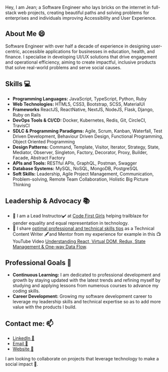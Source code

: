<!--
**KabohaJeanMark/KabohaJeanMark** is a ✨ _special_ ✨ repository because its `README.md` (this file) appears on your GitHub profile.

Here are some ideas to get you started:

- 🔭 I’m currently working on ...
- 🌱 I’m currently learning ...
- 👯 I’m looking to collaborate on ...
- 🤔 I’m looking for help with ...
- 💬 Ask me about ...
- 📫 How to reach me: ...
- 😄 Pronouns: ...
- ⚡ Fun fact: ...
- [![Top Langs](https://github-readme-stats.vercel.app/api/top-langs/?username=KabohajeanMark)](https://github.com/anuraghazra/github-readme-stats) 
![Full-Stack Web Developer](https://user-images.githubusercontent.com/44635784/110093819-31e6fa80-7dac-11eb-885a-b936272a445a.gif)
-->
Hey, I am Jean; a Software Engineer who lays bricks on the internet in full-stack web projects, creating beautiful paths and solving problems for enterprises and individuals improving Accessibility and User Experience.

## About Me 😄
Software Engineer with over half a decade of experience in designing user-centric, accessible applications for businesses in education, health, and finance. I specialise in developing UI/UX solutions that drive engagement and operational efficiency, aiming to create impactful, inclusive products that solve real-world problems and serve social causes.

## Skills :computer:
- **Programming Languages:** JavaScript, TypeScript, Python, Ruby
- **Web Technologies:**  HTML5, CSS3, Bootstrap, SCSS, MaterialUI
- **Frameworks** ReactJS, ReactNative, NextJS, NodeJS, Flask, Django, Ruby on Rails
- **DevOps Tools & CI/CD:** Docker, Kubernetes, Redis, Git, CircleCI, TravisCI
- **SDLC & Programming Paradigms:** Agile, Scrum, Kanban, Waterfall, Test Driven Development, Behaviour Driven Design, Functional Programming, Object Oriented Programming
- **Design Patterns:** Command, Template, Visitor, Iterator, Strategy, State, Mediator, Observer, Singleton, Factory, Decorator, Proxy, Builder, Facade, Abstract Factory
- **APIs and Tools:** RESTful APIs, GraphQL, Postman, Swagger
- **Database Systems:** MySQL, NoSQL, MongoDB, PostgreSQL
- **Soft Skills:** Leadership, Agile Project Management, Communication, Problem-solving, Remote Team Collaboration, Holistic Big Picture Thinking

## Leadership & Advocacy 📚
- 🌱 I am a Lead Instructor✔️ at [Code First Girls](https://codefirstgirls.com/) helping trailblaze for gender equality and equal representation in technology.
- 🌱 I share [optimal professional and technical skills tips](https://www.microverse.org/blog-authors/kaboha-jean-mark) as a Technical Content Writer 🖋️and Mentor from my experience for example in this :tv: YouTube Video [Understanding React, Virtual DOM, Redux, State Management & One-way Data Flow](https://www.youtube.com/watch?v=E2rG5Yd_XR0&ab_channel=Microverse).

## Professional Goals 🚀
- **Continuous Learning:** I am dedicated to professional development and growth by staying updated with the latest trends and refining myself by studying and applying lessons from numerous courses to advance my coding skills.
- **Career Development:** Growing my software development career to leverage my leadership skills and technical expertise so as to add more value with the products I build.

## Contact me: 📫
- [LinkedIn 🔗](https://www.linkedin.com/in/jeanmarkkaboha/)
- [Email 📧](mailto:kabohajeanmark@gmail.com)
- [Website 🔭](https://www.kabohajeanmark.com/)

I am looking to collaborate on projects that leverage technology to make a social impact 🤝.


